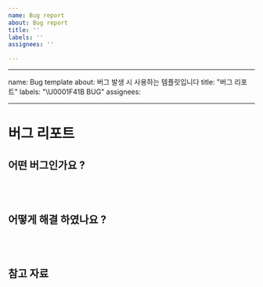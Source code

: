 ```yaml
---
name: Bug report
about: Bug report
title: ''
labels: ''
assignees: ''

---
```


---
name: Bug template
about: 버그 발생 시 사용하는 템플릿입니다
title: "버그 리포트"
labels: "\\U0001F41B BUG"
assignees:

---

# 버그 리포트

## 어떤 버그인가요 ?

> 

<br><br>

## 어떻게 해결 하였나요 ?

> 

<br><br>

## 참고 자료

> 

<br><br>

